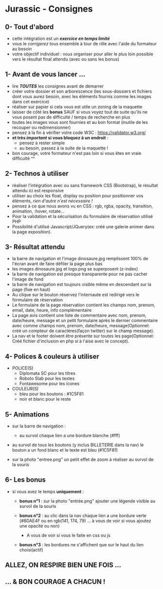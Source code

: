 # Jurassic - Consignes

## 0- Tout d'abord
- cette intégration est un **_exercice en temps limité_**
- vous le _corrigerez_ tous ensemble à tour de rôle avec l'aide du formateur au besoin
- votre objectif individuel : vous organiser pour aller le plus loin possible vers le résultat final attendu (avec ou sans les bonus)

## 1- Avant de vous lancer ...
- lire **_TOUTES_** les consignes avant de démarrer
- créer votre dossier et son arborescence (les sous-dossiers et fichiers dont vous aurez besoin, avec les éléments fournis comme les images dans cet exercice)
- réaliser sur papier si cela vous est utile un zoning de la maquette
- laisser de côté les **bonus** SAUF si vous voyez tout de suite qu'ils ne vous posent pas de difficulté / temps de recherche en plus
- toutes les images vous sont fournies et au bon format (inutile de les recouper ou redimensionner)
- pensez à la fin à vérifier votre code W3C : https://validator.w3.org/
- **et très *important* si vous bloquez à un endroit** :
     - pensez à rester simple
     - au besoin, passez à la suite de la maquette !
- bon courage, votre formateur n'est pas loin si vous êtes en vraie difficulté ^^

## 2- Technos à utiliser
- réaliser l'intégration avec ou sans framework CSS (Bootstrap), le résultat attendu ici est responsive
- utiliser au choix les float, display ou position pour positionner vos éléments, _rien d'autre n'est nécessaire !_
- pensez à ce que nous avons vu en CSS : rgb, rgba, opacity, transition, animation, :hover, rotate...
- Pour la validation et la sécurisation du formulaire de réservation utilisé PHP
- Possibilité d'utilisé Javascript/JQuery(ex: créé une galerie animer dans la page exposition).

## 3- Résultat attendu
- la barre de navigation et l'image dinosaure.jpg remplissent 100% de l'écran avant de faire défiler la page plus bas
- les images dinosaure.jpg et logo.png se superposent (z-index)
- la barre de navigation est presque transparente pour ne pas cacher l'image de fond
- la barre de navigation est toujours visible même en descendant sur la page (fixe en haut)
- Au clique sur le bouton réservez l'internaute est redirigé vers le formulaire de réservation
- Le formulaire de la page réservation contient les champs nom, prenom, email, date, heure, info complémentaire
- La page avis contient une liste de commentaire avec nom, prenom, date/heure, message et un petit formulaire après le dernier commentaire avec comme champs nom, prenom, date/heure, message(Optionnel: créé un compteur de caractères(façon twitter) sur le champ message).
- La nav et le footer doivent être présente sur toutes les page(Optionnel: Créé fichier d'inclusion en php si à l'aise avec le concept).

## 4- Polices & couleurs à utiliser
- POLICE(S)
     - Diplomata SC pour les titres
     - Roboto Slab pour les textes
     - Fontawesome pour les icones
- COULEUR(S)
     - bleu pour les boutons : #1C5F81
     - noir et blanc pour le reste

## 5- Animations
- sur la barre de navigation :
     - au survol chaque lien a une bordure blanche (#fff)

- au survol de tous les boutons (y inclus BILLETERIE dans la nav) le bouton a un fond blanc et le texte est bleu (#1C5F81)

- sur la photo "entree.png" un petit effet de zoom à réaliser au survol de la souris

## 6- Les bonus
- si vous avez le temps  **uniquement** :
     - **bonus n°1** : sur la photo "entrée.png" ajouter une légende visible au survol de la souris

     - **bonus n°2** : au clic dans la nav chaque lien a une bordure verte (#8DAE4F ou en rgb(141, 174, 79) ... à vous de voir si vous ajoutez une opacité ou non)
          - A vous de voir si vous le faite en css ou js

     - **bonus n°3** : les bordures ne s'affichent que sur le haut du lien choisi(actif)

## ALLEZ, ON RESPIRE BIEN UNE FOIS ...
## ... & BON COURAGE A CHACUN !